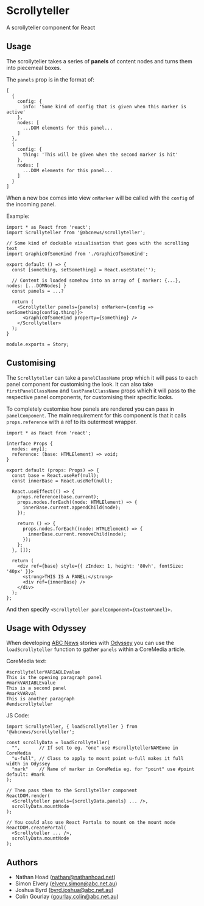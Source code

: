 # Scrollyteller

A scrollyteller component for React

## Usage

The scrollyteller takes a series of **panels** of content nodes and turns them into piecemeal boxes.

The `panels` prop is in the format of:

    [
      {
        config: {
          info: 'Some kind of config that is given when this marker is active'
        },
        nodes: [
          ...DOM elements for this panel...
        ]
      },
      {
        config: {
          thing: 'This will be given when the second marker is hit'
        },
        nodes: [
          ...DOM elements for this panel...
        ]
      }
    ]

When a new box comes into view `onMarker` will be called with the `config` of the incoming panel.

Example:

```tsx
import * as React from 'react';
import Scrollyteller from '@abcnews/scrollyteller';

// Some kind of dockable visualisation that goes with the scrolling text
import GraphicOfSomeKind from './GraphicOfSomeKind';

export default () => {
  const [something, setSomething] = React.useState('');

  // Content is loaded somehow into an array of { marker: {...}, nodes: [...DOMNodes] }
  const panels = ...?

  return (
    <Scrollyteller panels={panels} onMarker={config => setSomething(config.thing)}>
      <GraphicOfSomeKind property={something} />
    </Scrollyteller>
  );
}

module.exports = Story;
```

## Customising

The `Scrollyteller` can take a `panelClassName` prop which it will pass to each panel component for customising the look.
It can also take `firstPanelClassName` and `lastPanelClassName` props which it will pass to the respective panel components, for customising their specific looks.

To completely customise how panels are rendered you can pass in `panelComponent`. The main requirement for this component is that it calls `props.reference` with a ref to its outermost wrapper.

```tsx
import * as React from 'react';

interface Props {
  nodes: any[];
  reference: (base: HTMLElement) => void;
}

export default (props: Props) => {
  const base = React.useRef(null);
  const innerBase = React.useRef(null);

  React.useEffect(() => {
    props.reference(base.current);
    props.nodes.forEach((node: HTMLElement) => {
      innerBase.current.appendChild(node);
    });

    return () => {
      props.nodes.forEach((node: HTMLElement) => {
        innerBase.current.removeChild(node);
      });
    };
  }, []);

  return (
    <div ref={base} style={{ zIndex: 1, height: '80vh', fontSize: '40px' }}>
      <strong>THIS IS A PANEL:</strong>
      <div ref={innerBase} />
    </div>
  );
};
```

And then specify `<Scrollyteller panelComponent={CustomPanel}>`.

## Usage with Odyssey

When developing [ABC News](https://www.abc.net.au) stories with [Odyssey](https://github.com/abcnews/odyssey) you can use the `loadScrollyteller` function to gather `panels` within a CoreMedia article.

CoreMedia text:

```
#scrollytellerVARIABLEvalue
This is the opening paragraph panel
#markVARIABLEvalue
This is a second panel
#markVARval
This is another paragraph
#endscrollyteller
```

JS Code:

```tsx
import Scrollyteller, { loadScrollyteller } from '@abcnews/scrollyteller';

const scrollyData = loadScrollyteller(
  "",       // If set to eg. "one" use #scrollytellerNAMEone in CoreMedia
  "u-full", // Class to apply to mount point u-full makes it full width in Odyssey
  "mark"    // Name of marker in CoreMedia eg. for "point" use #point default: #mark
);

// Then pass them to the Scrollyteller component
ReactDOM.render(
  <Scrollyteller panels={scrollyData.panels} ... />,
  scrollyData.mountNode
);

// You could also use React Portals to mount on the mount node
ReactDOM.createPortal(
  <Scrollyteller ... />,
  scrollyData.mountNode
);
```

## Authors

- Nathan Hoad ([nathan@nathanhoad.net](mailto:nathan@nathanhoad.net))
- Simon Elvery ([elvery.simon@abc.net.au](mailto:elvery.simon@abc.net.au))
- Joshua Byrd ([byrd.joshua@abc.net.au](mailto:byrd.joshua@abc.net.au))
- Colin Gourlay ([gourlay.colin@abc.net.au](mailto:gourlay.colin@abc.net.au))
